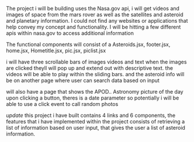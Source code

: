 The project i will be building uses the Nasa.gov api, i will get videos and images of space from the mars rover as well as the satellites and asteroid and planetary information.
I could not find any websites or applications that help convey my concept and functionality. I will be hitting a few different apis within nasa.gov to access additional information

The functional components will consist of a Asteroids.jsx, footer.jsx, home.jsx, Hometitle.jsx, pic.jsx, piclist.jsx

i will have three scrollable bars of images videos and text when the images are clicked theyll will pop up and extend out with descriptive text.
the videos will be able to play within the sliding bars. and the asteroid info will be on another page where user can search data based on input


will also have a page that shows the APOD.. Astronomy picture of the day upon clicking a button, theres is a date parameter so potentially i will be able to use a click event to call random photos


*update*
this project i have built contains 4 links and 6 components,
the features that i have implemented within the project consists of retrieving a list of information based on user input, that gives the user a list of asteroid information.